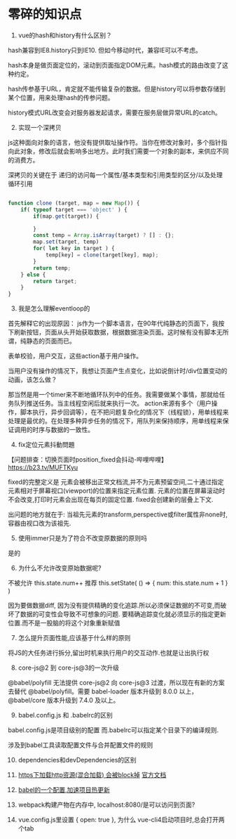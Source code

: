 # 零碎的知识点

1. vue的hash和history有什么区别？

hash兼容到IE8.history只到IE10. 但如今移动时代，兼容IE可以不考虑。

hash本身是做页面定位的，滚动到页面指定DOM元素。hash模式的路由改变了这种约定。

hash传参基于URL，肯定就不能传输复杂的数据。但是history可以将参数存储到某个位置，用来处理hash的传参问题。

history模式URL改变会对服务器发起请求，需要在服务层做异常URL的catch。

2. 实现一个深拷贝

js这种面向对象的语言，他没有提供取址操作符。当你在修改对象时，多个指针指向此对象，修改后就会影响多出地方。此时我们需要一个对象的副本，来供应不同的消费方。

深拷贝的关键在于 递归的访问每一个属性/基本类型和引用类型的区分/以及处理循环引用

```javaScript

function clone (target, map = new Map()) {
    if( typeof target === 'object' ) {
        if(map.get(target)) {

        }
        const temp = Array.isArray(target) ? [] : {};
        map.set(target, temp)
        for( let key in target ) {
            temp[key] = clone(target[key], map);
        }
        return temp;
    } else {
        return target;
    }
}

```

3. 我是怎么理解eventloop的

首先解释它的出现原因：
js作为一个脚本语言，在90年代纯静态的页面下，我按下刷新按钮，页面从头开始获取数据，根据数据渲染页面。这时候有没有脚本无所谓，纯静态的页面而已。

表单校验，用户交互，这些action基于用户操作。

当用户没有操作的情况下，我想让页面产生点变化，比如说倒计时/div位置变动的动画，该怎么做？

那当然是用一个timer来不断地循环队列中的任务。我需要做某个事情，那就给任务队列推送任务。当主线程空闲后就来执行一次。
action来源有多个（用户操作，脚本执行，异步回调等），在不把问题复杂化的情况下（线程锁），用单线程来处理是最优的。在处理多种异步任务的情况下，用队列来保持顺序，用单线程来保证调用的时序与数据的一致性。

4. fix定位元素抖動問題

【问题排查：切换页面时position_fixed会抖动-哔哩哔哩】 <https://b23.tv/MUFTKyu>

fixed的完整定义是
    元素会被移出正常文档流,并不为元素预留空间,二十通过指定元素相对于屏幕视口(viewport)的位置来指定元素位置. 元素的位置在屏幕滚动时不会改变,打印时元素会出现在每页的固定位置. fixed会创建新的层叠上下文.

出问题的地方就在于:
    当祖先元素的transform,perspective或filter属性非none时,容器由视口改为该祖先.

5. 使用immer只是为了符合不改变原数据的原则吗

是的

6. 为什么不允许改变原始数据呢?

不被允许 this.state.num++
推荐 this.setState( () => { num: this.state.num + 1 } )

因为要做数据diff, 因为没有提供精确的变化追踪.所以必须保证数据的不可变,而破坏了数据的可变性会导致不可想象的问题.
要精确追踪变化就必须显示的指定更新位置.而不是一股脑的将这个对象重新赋值

7. 怎么提升页面性能,应该基于什么样的原则

将JS的大任务进行拆分,留出时机来执行用户的交互动作.也就是让出执行权

8. core-js@2 到 core-js@3的一次升级

@babel/polyfill 无法提供 core-js@2 向 core-js@3 过渡，所以现在有新的方案去替代 @babel/polyfill。需要 babel-loader 版本升级到 8.0.0 以上，@babel/core 版本升级到 7.4.0 及以上。

9. babel.config.js 和 .babelrc的区别

babel.config.js是项目级别的配置 而.babelrc可以指定某个目录下的编译规则.

涉及到babel工具读取配置文件与合并配置文件的规则

10. dependencies和devDependencies的区别

11. [https下加载http资源(混合加载) 会被block掉](https://sspai.com/post/63507) [官方文档](https://blog.chromium.org/2019/10/no-more-mixed-messages-about-https.html)

12. [babel的一个配置,加速项目热更新](/IDEA/解决路由懒加载时热更新慢.md)

13. webpack构建产物在内存中, localhost:8080/是可以访问到页面?
  
14. vue.config.js里设置 { open: true }, 为什么 vue-cli4启动项目时,总会打开两个tab
